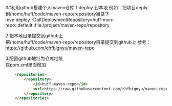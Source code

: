 ##利用github搭建个人maven仓库 
1.deploy 到本地 
例如：把项目deply到/home/huff/code/maven-repo/repository目录下  
mvn deploy -DaltDeploymentRepository=huff-mvn-repo::default::file:/project/maven-repo/repository   

2.把本地目录提交到github上  
把/home/huff/code/maven-repo/repository目录提交到github上  参考：https://github.com/chfbignyu/maven-repo  

3.配置github地址为仓库地址   
在pom.xml里面增加  
```html
	<repositories>
	    <repository>
	        <id>huff-maven-repo</id>
	        <url>https://raw.githubusercontent.com/chfbignyu/maven-repo/master/repository</url>
	    </repository>
	</repositories>
```